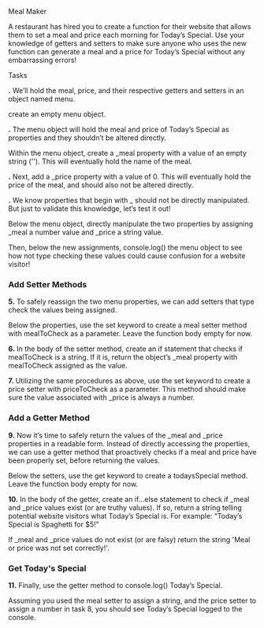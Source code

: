  Meal Maker

A restaurant has hired you to create a function for their website that allows them to set a meal and price each morning for Today’s Special. Use your knowledge of getters and setters to make sure anyone who uses the new function can generate a meal and a price for Today’s Special without any embarrassing errors!

 Tasks

**.** We’ll hold the meal, price, and their respective getters and setters in an object named menu.

create an empty menu object.

**.** The menu object will hold the meal and price of Today’s Special as properties and they shouldn’t be altered directly.

Within the menu object, create a _meal property with a value of an empty string (''). This will eventually hold the name of the meal.

**.** Next, add a _price property with a value of 0. This will eventually hold the price of the meal, and should also not be altered directly.

**.** We know properties that begin with _ should not be directly manipulated. But just to validate this knowledge, let’s test it out!

Below the menu object, directly manipulate the two properties by assigning _meal a number value and _price a string value.

Then, below the new assignments, console.log() the menu object to see how not type checking these values could cause confusion for a website visitor!

### Add Setter Methods

**5.** To safely reassign the two menu properties, we can add setters that type check the values being assigned.

Below the properties, use the set keyword to create a meal setter method with mealToCheck as a parameter. Leave the function body empty for now.

**6.** In the body of the setter method, create an if statement that checks if mealToCheck is a string. If it is, return the object’s _meal property with mealToCheck assigned as the value.

**7.** Utilizing the same procedures as above, use the set keyword to create a price setter with priceToCheck as a parameter. This method should make sure the value associated with _price is always a number.

### Add a Getter Method

**9.** Now it’s time to safely return the values of the _meal and _price properties in a readable form. Instead of directly accessing the properties, we can use a getter method that proactively checks if a meal and price have been properly set, before returning the values.

Below the setters, use the get keyword to create a todaysSpecial method. Leave the function body empty for now.

**10.** In the body of the getter, create an if…else statement to check if _meal and _price values exist (or are truthy values). If so, return a string telling potential website visitors what Today’s Special is. For example: “Today’s Special is Spaghetti for $5!”

If _meal and _price values do not exist (or are falsy) return the string 'Meal or price was not set correctly!'.

### Get Today's Special

**11.** Finally, use the getter method to console.log() Today’s Special.

Assuming you used the meal setter to assign a string, and the price setter to assign a number in task 8, you should see Today’s Special logged to the console.

